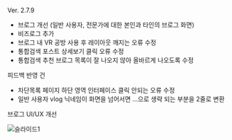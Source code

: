 
Ver. 2.7.9
- 브로그 개선 (일반 사용자, 전문가에 대한 본인과 타인의 브로그 화면)
- 비즈로그 추가
- 브로그 내 VR 공방 사용 후 레이아웃 깨지는 오류 수정
- 통합검색 포스트 상세보기 클릭 오류 수정
- 통합검색 추천 브로그 목록이 잘 나오지 않아 올바르게 나오도록 수정

피드백 반영 건
- 차단목록 페이지 하단 영역 인터페이스 클릭 안되는 오류 수정
- 일반 사용자 vlog 닉네임이 화면을 넘어서면 …으로 생략 되는 부분을 2줄로 변환

브로그 UI/UX 개선

![슬라이드1](https://github.com/seonghooony/KovihouseVR-iOS-Screenshot/assets/91402556/ead9af92-379f-42b5-85fb-be869e938b68)

